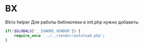 # BX
Bitrix helper
Для работы библиотеки в init.php нужно добавить:

```php
if(!$GLOBALS['__IGNORE_VENDOR']) {
	require_once '../../vendor/autoload.php';
}
```
